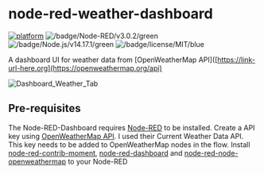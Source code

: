 # node-red-weather-dashboard

[![platform](https://img.shields.io/badge/platform-Node--RED-red)](https://nodered.org)
![/badge/Node-RED/v3.0.2/green](https://badgen.net/badge/Node-RED/v3.0.2/green)
![/badge/Node.js/v14.17.1/green](https://badgen.net/badge/Node.js/v14.17.1/green)
![/badge/license/MIT/blue](https://badgen.net/badge/license/MIT/blue)

A dashboard UI for weather data from [OpenWeatherMap API]([https://link-url-here.org](https://openweathermap.org/api)

![Dashboard_Weather_Tab](https://user-images.githubusercontent.com/57269629/192207403-2b83761c-18fc-4817-9d2e-1dce0985c4f0.png)

## Pre-requisites

The Node-RED-Dashboard requires [Node-RED](https://nodered.org) to be installed.
Create a API key using [OpenWeatherMap API](https://openweathermap.org/api). I used their Current Weather Data API. This key needs to be added to OpenWeatherMap nodes in the flow.
Install [node-red-contrib-moment](https://flows.nodered.org/node/node-red-contrib-moment), [node-red-dashboard](https://flows.nodered.org/node/node-red-dashboard) and [node-red-node-openweathermap](https://flows.nodered.org/node/node-red-node-openweathermap) to your Node-RED

